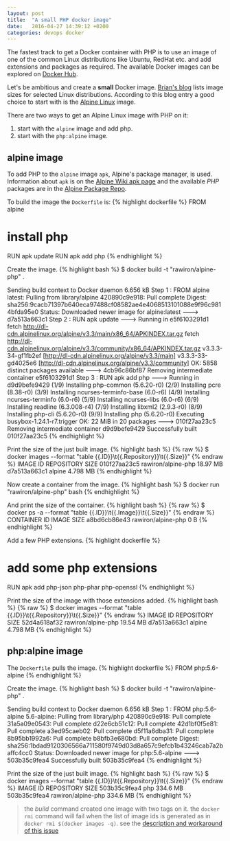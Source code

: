 ```yaml
---
layout: post
title:  "A small PHP docker image"
date:   2016-04-27 14:39:12 +0200
categories: devops docker
---
```


The fastest track to get a Docker container with PHP is to use an image of one of the common Linux distributions like Ubuntu, RedHat etc. and add extensions and packages as required.
The available Docker images can be explored on [Docker Hub][docker-images].

Let's be ambitious and create a **small** Docker image.
[Brian's blog][brian-christner] lists image sizes for selected Linux distributions.
According to this blog entry a good choice to start with is the [Alpine Linux][alpine-linux] image.

There are two ways to get an Alpine Linux image with PHP on it:

1. start with the `alpine` image and add php.
2. start with the `php:alpine` image.


## alpine image
To add PHP to the `alpine` image `apk`, Alpine's package manager, is used.
Information about `apk` is on the [Alpine Wiki apk page][alpine-apk]
and the available *PHP* packages are in the [Alpine Package Repo][alpine-packages].

To build the image the `Dockerfile` is:
{% highlight dockerfile %}
FROM alpine

# install php
RUN apk update
RUN apk add php
{% endhighlight %}

Create the image.
{% highlight bash %}
$ docker build -t "rawiron/alpine-php" .

Sending build context to Docker daemon 6.656 kB
Step 1 : FROM alpine
latest: Pulling from library/alpine
420890c9e918: Pull complete 
Digest: sha256:9cacb71397b640eca97488cf08582ae4e4068513101088e9f96c9814bfda95e0
Status: Downloaded newer image for alpine:latest
 ---> d7a513a663c1
Step 2 : RUN apk update
 ---> Running in e5f6103291d1
fetch http://dl-cdn.alpinelinux.org/alpine/v3.3/main/x86_64/APKINDEX.tar.gz
fetch http://dl-cdn.alpinelinux.org/alpine/v3.3/community/x86_64/APKINDEX.tar.gz
v3.3.3-34-gf1fb2ef [http://dl-cdn.alpinelinux.org/alpine/v3.3/main]
v3.3.3-33-gd4025e6 [http://dl-cdn.alpinelinux.org/alpine/v3.3/community]
OK: 5858 distinct packages available
 ---> 4cb96c86bf87
Removing intermediate container e5f6103291d1
Step 3 : RUN apk add php
 ---> Running in d9d9befe9429
(1/9) Installing php-common (5.6.20-r0)
(2/9) Installing pcre (8.38-r0)
(3/9) Installing ncurses-terminfo-base (6.0-r6)
(4/9) Installing ncurses-terminfo (6.0-r6)
(5/9) Installing ncurses-libs (6.0-r6)
(6/9) Installing readline (6.3.008-r4)
(7/9) Installing libxml2 (2.9.3-r0)
(8/9) Installing php-cli (5.6.20-r0)
(9/9) Installing php (5.6.20-r0)
Executing busybox-1.24.1-r7.trigger
OK: 22 MiB in 20 packages
 ---> 010f27aa23c5
Removing intermediate container d9d9befe9429
Successfully built 010f27aa23c5
{% endhighlight %}

Print the size of the just built image.
{% highlight bash %}
{% raw %}
$ docker images --format "table {{.ID}}\t{{.Repository}}\t{{.Size}}"
{% endraw %}
IMAGE ID            REPOSITORY           SIZE
010f27aa23c5        rawiron/alpine-php   18.97 MB
d7a513a663c1        alpine               4.798 MB
{% endhighlight %}

Now create a container from the image.
{% highlight bash %}
$ docker run "rawiron/alpine-php" bash
{% endhighlight %}

And print the size of the container.
{% highlight bash %}
{% raw %}
$ docker ps -a --format "table {{.ID}}\t{{.Image}}\t{{.Size}}"
{% endraw %}
CONTAINER ID        IMAGE                SIZE
a8bd6cb86e43        rawiron/alpine-php   0 B
{% endhighlight %}

Add a few PHP extensions.
{% highlight dockerfile %}
# add some php extensions
RUN apk add php-json php-phar php-openssl
{% endhighlight %}

Print the size of the image with those extensions added.
{% highlight bash %}
{% raw %}
$ docker images --format "table {{.ID}}\t{{.Repository}}\t{{.Size}}"
{% endraw %}
IMAGE ID            REPOSITORY           SIZE
52d4a618af32        rawiron/alpine-php   19.54 MB
d7a513a663c1        alpine               4.798 MB
{% endhighlight %}


## php:alpine image
The `Dockerfile` pulls the image.
{% highlight dockerfile %}
FROM php:5.6-alpine
{% endhighlight %}

Create the image.
{% highlight bash %}
$ docker build -t "rawiron/alpine-php" .

Sending build context to Docker daemon 6.656 kB
Step 1 : FROM php:5.6-alpine
5.6-alpine: Pulling from library/php
420890c9e918: Pull complete 
31a5a09e0543: Pull complete 
d22e6cb51c12: Pull complete 
42d1bf0f5e81: Pull complete 
a3ed95caeb02: Pull complete 
d5f11a6dba31: Pull complete 
8b95bb1992a6: Pull complete 
b8bfb3e680bd: Pull complete 
Digest: sha256:1bdad9120306566a711580f9749d03d8a657c9efcb1b43246cab7a2baffc4cc0
Status: Downloaded newer image for php:5.6-alpine
 ---> 503b35c9fea4
Successfully built 503b35c9fea4
{% endhighlight %}

Print the size of the just built image.
{% highlight bash %}
{% raw %}
$ docker images --format "table {{.ID}}\t{{.Repository}}\t{{.Size}}"
{% endraw %}
IMAGE ID            REPOSITORY           SIZE
503b35c9fea4        php                  334.6 MB
503b35c9fea4        rawiron/alpine-php   334.6 MB
{% endhighlight %}

> the *build* command created one image with two tags on it.
> the `docker rmi` command will fail when the list of image ids is generated as in `docker rmi $(docker images -q)`.
> see the [description and workaround of this issue][docker-rm-images]

[brian-christner]: https://www.brianchristner.io/docker-image-base-os-size-comparison/
[alpine-linux]: http://alpinelinux.org/
[alpine-packages]: https://pkgs.alpinelinux.org/packages
[alpine-apk]: http://wiki.alpinelinux.org/wiki/Alpine_Linux_package_management
[docker-images]: https://hub.docker.com/explore/
[docker-rm-images]: https://github.com/docker/docker/issues/17304